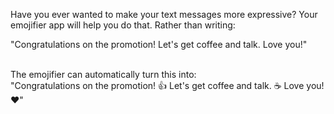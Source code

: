 Have you ever wanted to make your text messages more expressive? Your emojifier app will help you do that. 
Rather than writing:<br>

"Congratulations on the promotion! Let's get coffee and talk. Love you!"   <br><br>

The emojifier can automatically turn this into:<br>
"Congratulations on the promotion! 👍  Let's get coffee and talk. ☕️ Love you! ❤️"
 
